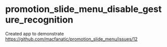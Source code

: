 promotion_slide_menu_disable_gesture_recognition
================================================

Created app to demonstrate https://github.com/macfanatic/promotion_slide_menu/issues/12
